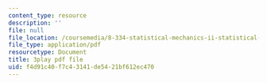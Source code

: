 ```yaml
---
content_type: resource
description: ''
file: null
file_location: /coursemedia/8-334-statistical-mechanics-ii-statistical-physics-of-fields-spring-2014/f4d91c40f7c43141de5421bf612ec470_iecno1uInk8.pdf
file_type: application/pdf
resourcetype: Document
title: 3play pdf file
uid: f4d91c40-f7c4-3141-de54-21bf612ec470
---
```

